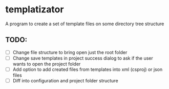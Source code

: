 # templatizator
A program to create a set of template files on some directory tree structure

## TODO:
- [ ] Change file structure to bring open just the root folder
- [ ] Change save templates in project success dialog to ask if the user wants to open the project folder
- [ ] Add option to add created files from templates into xml (csproj) or json files
- [ ] Diff into configuration and project folder structure
